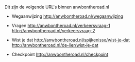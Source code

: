 Dit zijn de volgende URL's binnen anwbontheroad.nl

- Wegaanwijzing
http://anwbontheroad.nl/wegaanwijzing

- Vragen
http://anwbontheroad.nl/verkeersvraag-1
http://anwbontheroad.nl/verkeersvraag-2

- Wist je dat
http://anwbontheroad.nl/spijkenisse/wist-je-dat
http://anwbontheroad.nl/de-lier/wist-je-dat

- Checkpoint
http://anwbontheroad.nl/checkpoint